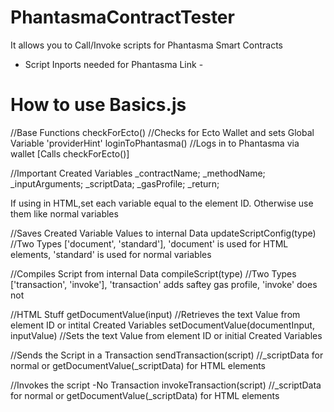 # PhantasmaContractTester
It allows you to Call/Invoke scripts for Phantasma Smart Contracts

- Script Inports needed for Phantasma Link - 
    <script src="http://cdnjs.cloudflare.com/ajax/libs/jquery/1.11.1/jquery.js" crossorigin="anonymous"></script>
    <script src="http://maxcdn.bootstrapcdn.com/bootstrap/4.5.2/js/bootstrap.min.js" crossorigin="anonymous"></script>
    <script src="https://cdn.jsdelivr.net/gh/ncwardell/PhantasmaContractTester/stuff/phantasma.js"></script>
    <script src="https://cdn.jsdelivr.net/gh/phantasma-io/PhantasmaLink/Dapps/www/public/Shared/validator.min.js"></script>
    <script src="https://peterolson.github.io/BigInteger.js/BigInteger.min.js"></script>
    <script src="https://cdn.jsdelivr.net/gh/ncwardell/PhantasmaContractTester/stuff/decoder.js"></script>
    <script src="https://cdn.jsdelivr.net/gh/ncwardell/PhantasmaContractTester/stuff/basics.js"></script>
    <link rel="stylesheet" href="http://maxcdn.bootstrapcdn.com/bootstrap/3.3.0/css/bootstrap.min.css" crossorigin="anonymous">


# How to use Basics.js

//Base Functions
checkForEcto() //Checks for Ecto Wallet and sets Global Variable 'providerHint'
loginToPhantasma() //Logs in to Phantasma via wallet [Calls checkForEcto()]

//Important
Created Variables
_contractName;
_methodName;
_inputArguments;
_scriptData;
_gasProfile;
_return;

If using in HTML,set each variable equal to the element ID.
Otherwise use them like normal variables

//Saves Created Variable Values to internal Data
updateScriptConfig(type) //Two Types ['document', 'standard'], 'document' is used for HTML elements, 'standard' is used for normal variables

//Compiles Script from internal Data
compileScript(type) //Two Types ['transaction', 'invoke'], 'transaction' adds saftey gas profile, 'invoke' does not

//HTML Stuff
getDocumentValue(input) //Retrieves the text Value from element ID or intital Created Variables
setDocumentValue(documentInput, inputValue) //Sets the text Value from element ID or initial Created Variables

//Sends the Script in a Transaction
sendTransaction(script) //_scriptData for normal or getDocumentValue(_scriptData) for HTML elements

//Invokes the script -No Transaction
invokeTransaction(script) //_scriptData for normal or getDocumentValue(_scriptData) for HTML elements



